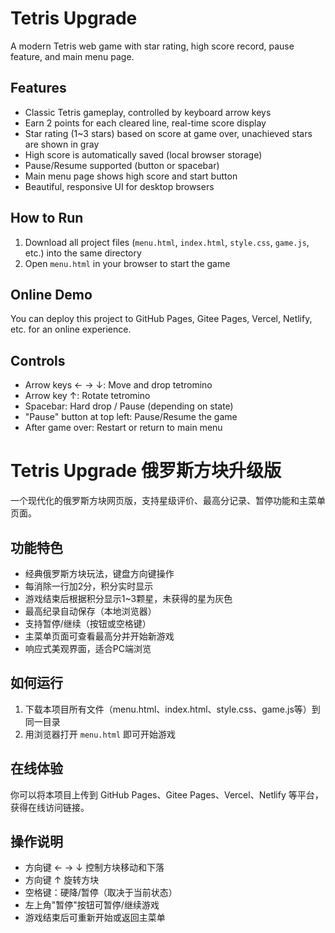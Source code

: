 # Tetris Upgrade

A modern Tetris web game with star rating, high score record, pause feature, and main menu page.

## Features
- Classic Tetris gameplay, controlled by keyboard arrow keys
- Earn 2 points for each cleared line, real-time score display
- Star rating (1~3 stars) based on score at game over, unachieved stars are shown in gray
- High score is automatically saved (local browser storage)
- Pause/Resume supported (button or spacebar)
- Main menu page shows high score and start button
- Beautiful, responsive UI for desktop browsers

## How to Run
1. Download all project files (`menu.html`, `index.html`, `style.css`, `game.js`, etc.) into the same directory
2. Open `menu.html` in your browser to start the game

## Online Demo
You can deploy this project to GitHub Pages, Gitee Pages, Vercel, Netlify, etc. for an online experience.

## Controls
- Arrow keys ← → ↓: Move and drop tetromino
- Arrow key ↑: Rotate tetromino
- Spacebar: Hard drop / Pause (depending on state)
- "Pause" button at top left: Pause/Resume the game
- After game over: Restart or return to main menu




# Tetris Upgrade 俄罗斯方块升级版

一个现代化的俄罗斯方块网页版，支持星级评价、最高分记录、暂停功能和主菜单页面。

## 功能特色
- 经典俄罗斯方块玩法，键盘方向键操作
- 每消除一行加2分，积分实时显示
- 游戏结束后根据积分显示1~3颗星，未获得的星为灰色
- 最高纪录自动保存（本地浏览器）
- 支持暂停/继续（按钮或空格键）
- 主菜单页面可查看最高分并开始新游戏
- 响应式美观界面，适合PC端浏览

## 如何运行
1. 下载本项目所有文件（menu.html、index.html、style.css、game.js等）到同一目录
2. 用浏览器打开 `menu.html` 即可开始游戏

## 在线体验
你可以将本项目上传到 GitHub Pages、Gitee Pages、Vercel、Netlify 等平台，获得在线访问链接。

## 操作说明
- 方向键 ← → ↓ 控制方块移动和下落
- 方向键 ↑ 旋转方块
- 空格键：硬降/暂停（取决于当前状态）
- 左上角"暂停"按钮可暂停/继续游戏
- 游戏结束后可重新开始或返回主菜单

